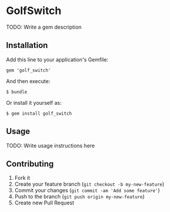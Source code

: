 # GolfSwitch

TODO: Write a gem description

## Installation

Add this line to your application's Gemfile:

    gem 'golf_switch'

And then execute:

    $ bundle

Or install it yourself as:

    $ gem install golf_switch

## Usage

TODO: Write usage instructions here

## Contributing

1. Fork it
2. Create your feature branch (`git checkout -b my-new-feature`)
3. Commit your changes (`git commit -am 'Add some feature'`)
4. Push to the branch (`git push origin my-new-feature`)
5. Create new Pull Request
